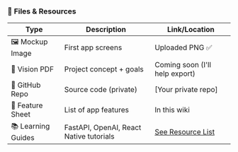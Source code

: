### 📂 **Files & Resources**

| Type               | Description                             | Link/Location                  |
| ------------------ | --------------------------------------- | ------------------------------ |
| 🖼️ Mockup Image   | First app screens                       | Uploaded PNG ✅                 |
| 📘 Vision PDF      | Project concept + goals                 | Coming soon (I'll help export) |
| 📁 GitHub Repo     | Source code (private)                   | \[Your private repo]           |
| 📄 Feature Sheet   | List of app features                    | In this wiki                   |
| 📚 Learning Guides | FastAPI, OpenAI, React Native tutorials | [See Resource List](#section)  |